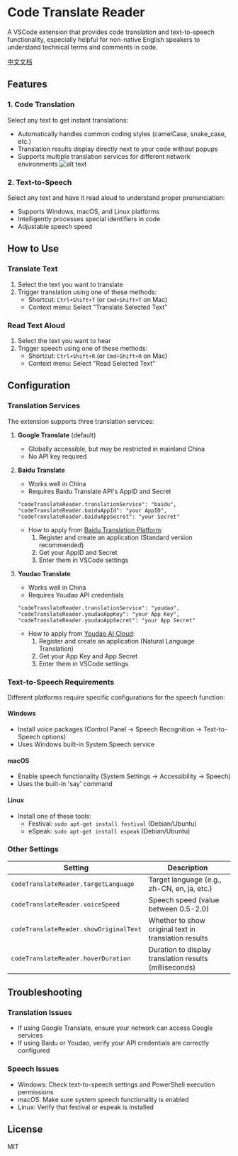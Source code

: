 # Code Translate Reader

A VSCode extension that provides code translation and text-to-speech functionality, especially helpful for non-native English speakers to understand technical terms and comments in code.

[中文文档](README.md)

## Features

### 1. Code Translation
Select any text to get instant translations:
- Automatically handles common coding styles (camelCase, snake_case, etc.)
- Translation results display directly next to your code without popups
- Supports multiple translation services for different network environments
![alt text](image-1.png)
### 2. Text-to-Speech
Select any text and have it read aloud to understand proper pronunciation:
- Supports Windows, macOS, and Linux platforms
- Intelligently processes special identifiers in code
- Adjustable speech speed

## How to Use

### Translate Text
1. Select the text you want to translate
2. Trigger translation using one of these methods:
   - Shortcut: `Ctrl+Shift+T` (or `Cmd+Shift+T` on Mac)
   - Context menu: Select "Translate Selected Text"

### Read Text Aloud
1. Select the text you want to hear
2. Trigger speech using one of these methods:
   - Shortcut: `Ctrl+Shift+R` (or `Cmd+Shift+R` on Mac)
   - Context menu: Select "Read Selected Text"

## Configuration

### Translation Services

The extension supports three translation services:

1. **Google Translate** (default)
   - Globally accessible, but may be restricted in mainland China
   - No API key required

2. **Baidu Translate**
   - Works well in China
   - Requires Baidu Translate API's AppID and Secret
   ```
   "codeTranslateReader.translationService": "baidu",
   "codeTranslateReader.baiduAppId": "your AppID",
   "codeTranslateReader.baiduAppSecret": "your Secret"
   ```
   - How to apply from [Baidu Translation Platform](http://api.fanyi.baidu.com/):
     1. Register and create an application (Standard version recommended)
     2. Get your AppID and Secret
     3. Enter them in VSCode settings

3. **Youdao Translate**
   - Works well in China
   - Requires Youdao API credentials
   ```
   "codeTranslateReader.translationService": "youdao",
   "codeTranslateReader.youdaoAppKey": "your App Key",
   "codeTranslateReader.youdaoAppSecret": "your App Secret"
   ```
   - How to apply from [Youdao AI Cloud](https://ai.youdao.com/):
     1. Register and create an application (Natural Language Translation)
     2. Get your App Key and App Secret
     3. Enter them in VSCode settings

### Text-to-Speech Requirements

Different platforms require specific configurations for the speech function:

#### Windows
- Install voice packages (Control Panel → Speech Recognition → Text-to-Speech options)
- Uses Windows built-in System.Speech service

#### macOS
- Enable speech functionality (System Settings → Accessibility → Speech)
- Uses the built-in 'say' command

#### Linux
- Install one of these tools:
  - Festival: `sudo apt-get install festival` (Debian/Ubuntu)
  - eSpeak: `sudo apt-get install espeak` (Debian/Ubuntu)

### Other Settings

| Setting | Description |
|---------|-------------|
| `codeTranslateReader.targetLanguage` | Target language (e.g., zh-CN, en, ja, etc.) |
| `codeTranslateReader.voiceSpeed` | Speech speed (value between 0.5-2.0) |
| `codeTranslateReader.showOriginalText` | Whether to show original text in translation results |
| `codeTranslateReader.hoverDuration` | Duration to display translation results (milliseconds) |

## Troubleshooting

### Translation Issues
- If using Google Translate, ensure your network can access Google services
- If using Baidu or Youdao, verify your API credentials are correctly configured

### Speech Issues
- Windows: Check text-to-speech settings and PowerShell execution permissions
- macOS: Make sure system speech functionality is enabled
- Linux: Verify that festival or espeak is installed

## License

MIT